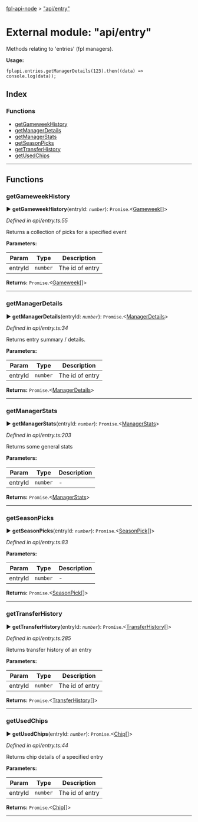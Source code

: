 [fpl-api-node](../README.md) > ["api/entry"](../modules/_api_entry_.md)



# External module: "api/entry"


Methods relating to 'entries' (fpl managers).

**Usage:**

    fplapi.entries.getManagerDetails(123).then((data) => console.log(data));

## Index

### Functions

* [getGameweekHistory](_api_entry_.md#getgameweekhistory)
* [getManagerDetails](_api_entry_.md#getmanagerdetails)
* [getManagerStats](_api_entry_.md#getmanagerstats)
* [getSeasonPicks](_api_entry_.md#getseasonpicks)
* [getTransferHistory](_api_entry_.md#gettransferhistory)
* [getUsedChips](_api_entry_.md#getusedchips)



---
## Functions
<a name="getgameweekhistory" id="getgameweekhistory"></a>

###  getGameweekHistory

► **getGameweekHistory**(entryId: *`number`*): `Promise`.<[Gameweek](../interfaces/_types_.gameweek.md)[]>



*Defined in api/entry.ts:55*



Returns a collection of picks for a specified event


**Parameters:**

| Param | Type | Description |
| ------ | ------ | ------ |
| entryId | `number`   |  The id of entry |





**Returns:** `Promise`.<[Gameweek](../interfaces/_types_.gameweek.md)[]>





___

<a id="getmanagerdetails"></a>

###  getManagerDetails

► **getManagerDetails**(entryId: *`number`*): `Promise`.<[ManagerDetails](../interfaces/_types_.managerdetails.md)>



*Defined in api/entry.ts:34*



Returns entry summary / details.


**Parameters:**

| Param | Type | Description |
| ------ | ------ | ------ |
| entryId | `number`   |  The id of entry |





**Returns:** `Promise`.<[ManagerDetails](../interfaces/_types_.managerdetails.md)>





___

<a id="getmanagerstats"></a>

###  getManagerStats

► **getManagerStats**(entryId: *`number`*): `Promise`.<[ManagerStats](../interfaces/_types_.managerstats.md)>



*Defined in api/entry.ts:203*



Returns some general stats


**Parameters:**

| Param | Type | Description |
| ------ | ------ | ------ |
| entryId | `number`   |  - |





**Returns:** `Promise`.<[ManagerStats](../interfaces/_types_.managerstats.md)>





___


<a id="getseasonpicks"></a>

###  getSeasonPicks

► **getSeasonPicks**(entryId: *`number`*): `Promise`.<[SeasonPick](../interfaces/_types_.seasonpick.md)[]>



*Defined in api/entry.ts:83*



**Parameters:**

| Param | Type | Description |
| ------ | ------ | ------ |
| entryId | `number`   |  - |





**Returns:** `Promise`.<[SeasonPick](../interfaces/_types_.seasonpick.md)[]>





___

<a id="gettransferhistory"></a>

###  getTransferHistory

► **getTransferHistory**(entryId: *`number`*): `Promise`.<[TransferHistory](../interfaces/_types_.transferhistory.md)[]>



*Defined in api/entry.ts:285*



Returns transfer history of an entry


**Parameters:**

| Param | Type | Description |
| ------ | ------ | ------ |
| entryId | `number`   |  The id of entry |





**Returns:** `Promise`.<[TransferHistory](../interfaces/_types_.transferhistory.md)[]>





___

<a id="getusedchips"></a>

###  getUsedChips

► **getUsedChips**(entryId: *`number`*): `Promise`.<[Chip](../interfaces/_types_.chip.md)[]>



*Defined in api/entry.ts:44*



Returns chip details of a specified entry


**Parameters:**

| Param | Type | Description |
| ------ | ------ | ------ |
| entryId | `number`   |  The id of entry |





**Returns:** `Promise`.<[Chip](../interfaces/_types_.chip.md)[]>





___


